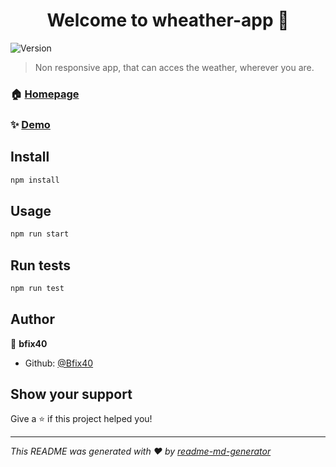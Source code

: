 <h1 align="center">Welcome to wheather-app 👋</h1>
<p>
  <img alt="Version" src="https://img.shields.io/badge/version-0.1.0-blue.svg?cacheSeconds=2592000" />
</p>

> Non responsive app, that can acces the weather, wherever you are.

### 🏠 [Homepage](https://second-react-app.netlify.app/)

### ✨ [Demo](https://second-react-app.netlify.app/)

## Install

```sh
npm install
```

## Usage

```sh
npm run start
```

## Run tests

```sh
npm run test
```

## Author

👤 **bfix40**

* Github: [@Bfix40](https://github.com/Bfix40)

## Show your support

Give a ⭐️ if this project helped you!

***
_This README was generated with ❤️ by [readme-md-generator](https://github.com/kefranabg/readme-md-generator)_